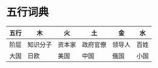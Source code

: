 # 五行词典

|五行|木|火|土|金|水|
|----|----|----|----|----|----|
|阶层|知识分子|资本家|政府官僚|领导人|百姓|
|大国|日欧|美国|中国|俄国|小国|
